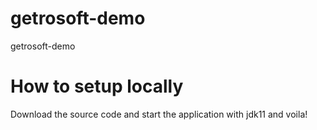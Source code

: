 # getrosoft-demo
getrosoft-demo

# How to setup locally
Download the source code and start the application with jdk11 and voila!
